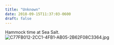 ```yaml
---
title: "Unknown"
date: 2018-09-15T11:37:03-0600
draft: false
---
```


Hammock time at Sea Salt. ![C77FB012-2CC1-4FB1-AB05-2B62F08C3364.jpg](http://ianwhitney.micro.blog/uploads/2018/0816257280.jpg)
